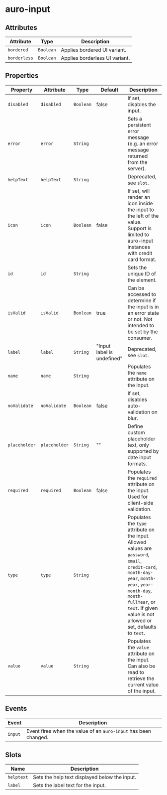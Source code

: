 # auro-input

## Attributes

| Attribute    | Type      | Description                    |
|--------------|-----------|--------------------------------|
| `bordered`   | `Boolean` | Applies bordered UI variant.   |
| `borderless` | `Boolean` | Applies borderless UI variant. |

## Properties

| Property      | Attribute     | Type      | Default                    | Description                                      |
|---------------|---------------|-----------|----------------------------|--------------------------------------------------|
| `disabled`    | `disabled`    | `Boolean` | false                      | If set, disables the input.                      |
| `error`       | `error`       | `String`  |                            | Sets a persistent error message (e.g. an error message returned from the server). |
| `helpText`    | `helpText`    | `String`  |                            | Deprecated, see `slot`.                          |
| `icon`        | `icon`        | `Boolean` | false                      | If set, will render an icon inside the input to the left of the value. Support is limited to auro-input instances with credit card format. |
| `id`          | `id`          | `String`  |                            | Sets the unique ID of the element.               |
| `isValid`     | `isValid`     | `Boolean` | true                       | Can be accessed to determine if the input is in an error state or not. Not intended to be set by the consumer. |
| `label`       | `label`       | `String`  | "Input label is undefined" | Deprecated, see `slot`.                          |
| `name`        | `name`        | `String`  |                            | Populates the `name` attribute on the input.     |
| `noValidate`  | `noValidate`  | `Boolean` | false                      | If set, disables auto-validation on blur.        |
| `placeholder` | `placeholder` | `String`  | ""                         | Define custom placeholder text, only supported by date input formats. |
| `required`    | `required`    | `Boolean` | false                      | Populates the `required` attribute on the input. Used for client-side validation. |
| `type`        | `type`        | `String`  |                            | Populates the `type` attribute on the input. Allowed values are `password`, `email`, `credit-card`, `month-day-year`, `month-year`, `year-month-day`, `month-fullYear`,  or `text`. If given value is not allowed or set, defaults to `text`. |
| `value`       | `value`       | `String`  |                            | Populates the `value` attribute on the input. Can also be read to retrieve the current value of the input. |

## Events

| Event   | Description                                      |
|---------|--------------------------------------------------|
| `input` | Event fires when the value of an `auro-input` has been changed. |

## Slots

| Name       | Description                                   |
|------------|-----------------------------------------------|
| `helptext` | Sets the help text displayed below the input. |
| `label`    | Sets the label text for the input.            |
